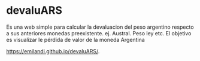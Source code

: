 # devaluARS
Es una web simple para calcular la devaluacion del peso argentino respecto a sus anteriores monedas preexistente. ej. Austral. Peso ley etc. El objetivo es visualizar le pérdida de valor de la moneda Argentina


https://emilandi.github.io/devaluARS/.
